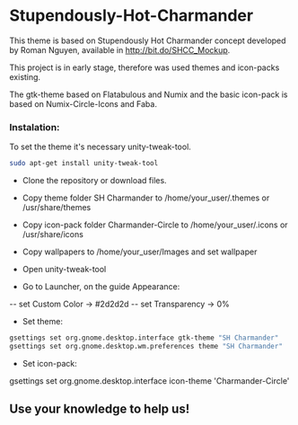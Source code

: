 # Stupendously-Hot-Charmander

This theme is based on Stupendously Hot Charmander concept developed by Roman Nguyen, available in http://bit.do/SHCC_Mockup.

This project is in early stage, therefore was used themes and icon-packs existing.

The gtk-theme based on Flatabulous and Numix and the basic icon-pack is based on Numix-Circle-Icons and Faba.


### Instalation:

To set the theme it's necessary unity-tweak-tool.

```bash
sudo apt-get install unity-tweak-tool
```

- Clone the repository or download files.

- Copy theme folder SH Charmander to /home/your_user/.themes or /usr/share/themes

- Copy icon-pack folder Charmander-Circle to /home/your_user/.icons or /usr/share/icons

- Copy wallpapers to /home/your_user/Images and set wallpaper

- Open unity-tweak-tool

- Go to Launcher, on the guide Appearance:

-- set Custom Color -> #2d2d2d
-- set Transparency -> 0%

- Set theme:

```bash
gsettings set org.gnome.desktop.interface gtk-theme "SH Charmander"
gsettings set org.gnome.desktop.wm.preferences theme "SH Charmander" 
```

- Set icon-pack:

gsettings set org.gnome.desktop.interface icon-theme 'Charmander-Circle'


## Use your knowledge to help us!
